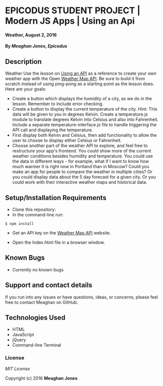 # EPICODUS STUDENT PROJECT | Modern JS Apps | Using an Api

#### Weather, August 2, 2016

#### By _**Meaghan Jones, Epicodus**_

## Description

Weather
Use the lesson on <a href="https://www.learnhowtoprogram.com/javascript/modern-js-apps/alarm-clock-weather-app">Using an API</a>
as a reference to create your own weather app with the Open <a href="http://openweathermap.org/">Weather Map API</a>. Be sure to build it from scratch instead of using ping-pong as a starting point as the lesson does. Here are your goals:

* Create a button which displays the humidity of a city, as we do in the lesson. Remember to include error checking.
* Create a button to display the current temperature of the city. Hint: This data will be given to you in degrees Kelvin. Create a temperature.js module to translate degrees Kelvin into Celsius and also into Fahrenheit. Include a separate temperature-interface.js file to handle triggering the API call and displaying the temperature.
* First display both Kelvin and Celsius, then add functionality to allow the user to choose to display either Celsius or Fahrenheit.
* Choose another part of the weather API to explore, and feel free to restructure your app's frontend. You could show more of the current weather conditions besides humidity and temperature. You could use the data in different ways - for example, what if I want to know how much warmer it is right now in Portland than in Moscow? Could you make an app for people to compare the weather in multiple cities? Or you could display data about the 5 day forecast for a given city. Or you could work with their interactive weather maps and historical data.

## Setup/Installation Requirements

* Clone this repository:
* In the command-line run:
```
$ npm install
```

* Get an API key on the <a href="http://openweathermap.org/">Weather Map API</a> website.

* Open the Index.html file in a browser window.

## Known Bugs

* Currently no known bugs

## Support and contact details

If you run into any issues or have questions, ideas, or concerns, please feel free to contact Meaghan on GitHub.

## Technologies Used

* HTML
* JavaScript
* jQuery
* Command-line Terminal

### License

*MIT License*

Copyright (c) 2016 **Meaghan Jones**
